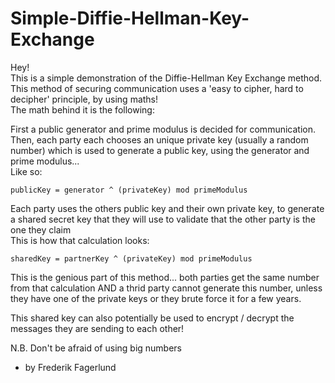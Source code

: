 # Simple-Diffie-Hellman-Key-Exchange
Hey! \
This is a simple demonstration of the Diffie-Hellman Key Exchange method. This method of securing communication uses a 'easy to cipher, hard to decipher' principle, by using maths! \
The math behind it is the following:

First a public generator and prime modulus is decided for communication.
Then, each party each chooses an unique private key (usually a random number) which is used to generate a public key, using the generator and prime modulus... \
Like so:

```publicKey = generator ^ (privateKey) mod primeModulus```

Each party uses the others public key and their own private key, to generate a shared secret key that they will use to validate that the other party is the one they claim \
This is how that calculation looks:

```sharedKey = partnerKey ^ (privateKey) mod primeModulus```

This is the genious part of this method... both parties get the same number from that calculation AND a thrid party cannot generate this number, unless they have one of the private keys or they brute force it for a few years.

This shared key can also potentially be used to encrypt / decrypt the messages they are sending to each other! 

N.B. Don't be afraid of using big numbers

- by Frederik Fagerlund   
